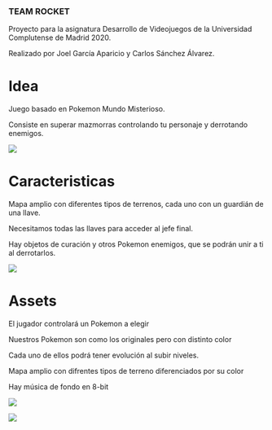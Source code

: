 ### TEAM ROCKET

Proyecto para la asignatura Desarrollo de Videojuegos de la Universidad Complutense de Madrid 2020.

Realizado por Joel García Aparicio y Carlos Sánchez Álvarez.

# Idea

Juego basado en Pokemon
Mundo Misterioso.

Consiste en superar mazmorras
controlando tu personaje y
derrotando enemigos.

![](https://github.com/carsanchezalv/teamrocket/blob/master/slides/images/Cueva_occidental.png)

# Caracteristicas

Mapa amplio con diferentes tipos de terrenos, cada uno con un guardián de una llave.

Necesitamos todas las llaves para acceder al jefe final.

Hay objetos de curación y otros Pokemon enemigos, que se podrán unir a ti al derrotarlos.

![](https://github.com/carsanchezalv/teamrocket/blob/master/slides/images/Zapdos_first_appearance.png)

# Assets

El jugador controlará un Pokemon a elegir

Nuestros Pokemon son como los originales pero con distinto color

Cada uno de ellos podrá tener evolución al subir niveles.

Mapa amplio con difrentes tipos de terreno diferenciados por su color

Hay música de fondo en 8-bit

![](https://github.com/carsanchezalv/teamrocket/blob/master/slides/images/1.png)

![](https://github.com/carsanchezalv/teamrocket/blob/master/slides/images/assets.png)
